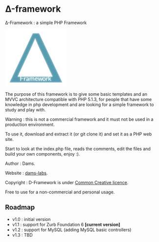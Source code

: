 # Δ-framework
Δ-Framework : a simple PHP Framework

![logo](/images/logo.png)

The purpose of this framework is to give some basic templates and an MVVC architecture compatible with PHP 5.1.3, 
for people that have some knowledge in php development 
and are looking for a simple framework to study and play with.

Warning : this is not a commercial framework and it must not be used in a production environment.

To use it, download and extract it (or git clone it) and set it as a PHP web site.

Start to look at the index.php file, reads the comments, edit the files and build your own components, enjoy :). 


Author : Dams. 

Website : [dams-labs](http://www.dams-labs.net).

Copyright : D-Framework is under [Common Creative licence](https://cc.ascribe.io/app/pieces/38188). 

Free to use for a non-commercial and personal usage.

## Roadmap 
* v1.0 : initial version 
* v1.1 : support for Zurb Foundation 6 **[current version]**
* v1.2 : support for MySQL (adding MySQL basic controllers) 
* v1.3 : TBD

